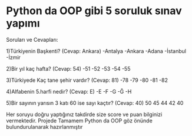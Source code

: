 # Python da OOP gibi 5 soruluk sınav yapımı
Soruları ve Cevapları:

1)Türkiyenin Başkenti? (Cevap: Ankara)
-Antalya
-Ankara
-Adana
-İstanbul
-İzmir

2)Bir yıl kaç hafta? (Cevap: 54)
-51
-52
-53
-54
-55

3)Türkiyede Kaç tane şehir vardır?  (Cevap: 81)
-78
-79
-80
-81
-82

4)Alfabenin 5.harfi nedir? (Cevap: E)
-E
-F
-G
-Ğ
-H

5)Bir sayının yarısın 3 katı 60 ise sayı kaçtır? (Cevap: 40)
50
45
44
42
40

Her soruyu doğru yaptığınız takdirde size score ve puan bilginizi vermektedir.
Projede Tamamem Python da OOP göz önünde bulundurulanarak hazırlanmıştır

